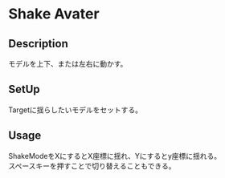 # Shake Avater

## Description
モデルを上下、または左右に動かす。

## SetUp
Targetに揺らしたいモデルをセットする。

## Usage
ShakeModeをXにするとX座標に揺れ、Yにするとy座標に揺れる。  
スペースキーを押すことで切り替えることもできる。